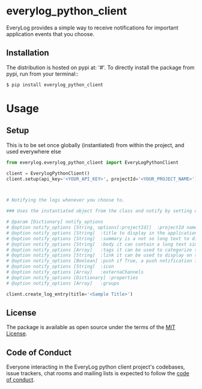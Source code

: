 # everylog_python_client

EveryLog provides a simple way to receive notifications for important application events that you choose.

## Installation

The distribution is hosted on pypi at: '#'. To directly install the package from pypi, run from your terminal::

    $ pip install everylog_python_client

# Usage

## Setup

This is to be set once globally (instantiated) from within the project, and used everywhere else

```py
from everylog.everylog_python_client import EveryLogPythonClient

client = EverylogPythonClient()
client.setup(api_key='<YOUR_API_KEY>', projectId='<YOUR_PROJECT_NAME>')



# Notifying the logs whenever you choose to.

### Uses the instantiated object from the class and notify by setting different options.

# @param [Dictionary] notify_options
# @option notify_options [String, options[:projectId]]  :projectId name of the project
# @option notify_options [String]  :title to display in the application and if enabled in the notification
# @option notify_options [String]  :summary is a not so long text to display on the application and if enabled in the notification
# @option notify_options [String]  :body it can contain a long text simple formatted, no html to display in the application
# @option notify_options [Array]   :tags it can be used to categorize the notification, must be strings
# @option notify_options [String]  :link it can be used to display on the application and if enabled in the notification
# @option notify_options [Boolean] :push if True, a push notification is sent to application
# @option notify_options [String]  :icon
# @option notify_options [Array]   :externaChannels
# @option notify_options [Dictionary] :properties
# @option notify_options [Array]   :groups

client.create_log_entry(title='<Sample Title>')

```

## License

The package is available as open source under the terms of the [MIT License](https://opensource.org/licenses/MIT).

## Code of Conduct

Everyone interacting in the EveryLog python client project's codebases, issue trackers, chat rooms and mailing lists is expected to follow the [code of conduct](https://github.com/everylogsaas/everylog_python_client/blob/master/CODE_OF_CONDUCT.md).